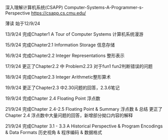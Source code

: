 深入理解计算机系统(CSAPP) Computer-Systems-A-Programmer-s-Perspective 
https://csapp.cs.cmu.edu/

薄读 始于12/9/24

13/9/24 完成Chapter1 A Tour of Computer Systems 计算机系统漫游

15/9/24 完成Chapter2.1 Information Storage 信息存储

16/9/24 完成Chapter2.2 Integer Representations 整形表示

17/9/24 更正了Chapter2.2 中 Problem2.23 对于fun1 fun2判断错误的问题

18/9/24 完成Chapter2.3 Integer Arithmetic整形算术

19/9/24 更正了Chapter2.3 中2.30问题的回答，2.3.6笔记

19/9/24 完成Chapter 2.4 Floating Point 浮点数 

21/9/24 完成Chapter 2.4-2.5 Floating Point & Summary 浮点数 & 总结      更正了Chapter 2.4 浮点数中大量问题的回答，新增部分拗口内容的解释

21/9/24 完成Chapter 3.1 - 3.3 A Historical Perspective &  Program Encodings & Data Formats 历史视角 & 程序编码 & 数据格式 
